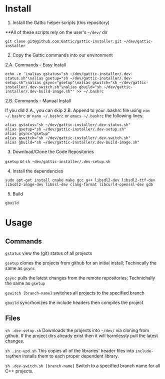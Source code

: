 # Install

1. Install the Gattic helper scripts (this repository)

**All of these scripts rely on the user's `~/dev/` dir

`git clone git@github.com:Gattic/gattic-installer.git ~/dev/gattic-installer`

2. Copy the Gattic commands into our environment

  2.A. Commands - Easy Install

```
echo -e '\nalias gstatus="sh ~/dev/gattic-installer/.dev-status.sh"\nalias gsetup="sh ~/dev/gattic-installer/.dev-setup.sh"\nalias gsync="gsetup"\nalias gswitch="sh ~/dev/gattic-installer/.dev-switch.sh"\nalias gbuild="sh ~/dev/gattic-installer/.dev-build-image.sh"' >> ~/.bashrc
```

  2.B. Commands - Manual Install

If you did 2.A., you can skip 2.B.
Append to your .bashrc file using `vim ~/.bashrc` or `nano ~/.bashrc` or `emacs ~/.bashrc` the following lines:

```
alias gstatus="sh ~/dev/gattic-installer/.dev-status.sh"
alias gsetup="sh ~/dev/gattic-installer/.dev-setup.sh"
alias gsync="gsetup"
alias gswitch="sh ~/dev/gattic-installer/.dev-switch.sh"
alias gbuild="sh ~/dev/gattic-installer/.dev-build-image.sh"
```

3. Download/Clone the Code Repositories

`gsetup`
or
`sh ~dev/gattic-installer/.dev-setup.sh`

4. Install the dependencies

`sudo apt-get install cmake make gcc g++ libsdl2-dev libsdl2-ttf-dev libsdl2-image-dev libssl-dev clang-format libcurl4-openssl-dev gdb`

5. Build

`gbuild`


# Usage

## Commands
`gstatus` view the (git) status of all projects

`gsetup` clones the projects from github for an initial install; Techincally the same as `gsync`

`gsync` pulls the latest changes from the remote repositories; Technichally the same as `gsetup`

`gswitch [branch-name]` switches all projects to the specified branch

`gbuild` syncrhonizes the include headers then compiles the project


## Files

`sh .dev-setup.sh`
Downloads the projects into `~/dev/` via cloning from github.
If the project dirs already exist then it will harmlessly pull the latest changes.

`sh .inc-upd.sh`
This copies all of the libraries' header files into `include-tmp`then installs them to each proper dependent library.

`sh .dev-switch.sh [branch-name]`
Switch to a specified branch name for all C++ projects.
